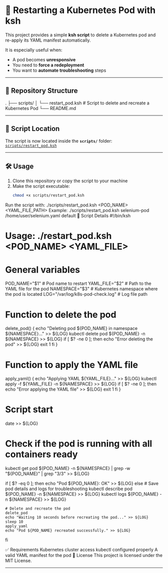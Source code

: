 # 📝 Restarting a Kubernetes Pod with ksh

This project provides a simple **ksh script** to delete a Kubernetes pod and re-apply its YAML manifest automatically.  

It is especially useful when:
- A pod becomes **unresponsive**  
- You need to **force a redeployment**  
- You want to **automate troubleshooting** steps  

---

## 📂 Repository Structure  

.
├── scripts/
│ └── restart_pod.ksh # Script to delete and recreate a Kubernetes Pod
└── README.md

---

## 📜 Script Location  

The script is now located inside the **`scripts/`** folder:  
[`scripts/restart_pod.ksh`](scripts/restart_pod.ksh)  

---

## 🛠️ Usage  

1. Clone this repository or copy the script to your machine  
2. Make the script executable:  
   ```bash
   chmod +x scripts/restart_pod.ksh
Run the script with:
./scripts/restart_pod.ksh <POD_NAME> <YAML_FILE_PATH> <NAMESPACE>
Example:
./scripts/restart_pod.ksh selenium-pod /home/user/selenium.yaml default
📖 Script Details
#!/bin/ksh
# Usage: ./restart_pod.ksh <POD_NAME> <YAML_FILE> <NAMESPACE>

# General variables
POD_NAME="$1"        # Pod name to restart
YAML_FILE="$2"       # Path to the YAML file for the pod
NAMESPACE="$3"       # Kubernetes namespace where the pod is located
LOG="/var/log/k8s-pod-check.log"  # Log file path

# Function to delete the pod
delete_pod() {
    echo "Deleting pod ${POD_NAME} in namespace ${NAMESPACE}..." >> ${LOG}
    kubectl delete pod ${POD_NAME} -n ${NAMESPACE} >> ${LOG}
    if [ $? -ne 0 ]; then
        echo "Error deleting the pod" >> ${LOG}
        exit 1
    fi
}

# Function to apply the YAML file
apply_yaml() {
    echo "Applying YAML ${YAML_FILE}..." >> ${LOG}
    kubectl apply -f ${YAML_FILE} -n ${NAMESPACE} >> ${LOG}
    if [ $? -ne 0 ]; then
        echo "Error applying the YAML file" >> ${LOG}
        exit 1
    fi
}

# Script start
date >> ${LOG}
# Check if the pod is running with all containers ready
kubectl get pod ${POD_NAME} -n ${NAMESPACE} | grep -w "${POD_NAME}" | grep "3/3" >> ${LOG}

if \[ $? -eq 0 \]; then
    echo "Pod ${POD_NAME}: OK" >> ${LOG}
else
    # Save pod details and logs for troubleshooting
    kubectl describe pod ${POD_NAME} -n ${NAMESPACE} >> ${LOG}
    kubectl logs ${POD_NAME} -n ${NAMESPACE} >> ${LOG}
    
    # Delete and recreate the pod
    delete_pod
    echo "Waiting 10 seconds before recreating the pod..." >> ${LOG}
    sleep 10
    apply_yaml
    echo "Pod ${POD_NAME} recreated successfully." >> ${LOG}
fi

✅ Requirements
Kubernetes cluster access
kubectl configured properly
A valid YAML manifest for the pod
📜 License
This project is licensed under the MIT License.

---
